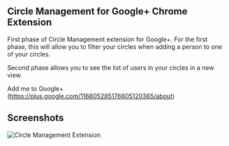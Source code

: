 Circle Management for Google+ Chrome Extension
---------------------------------------

First phase of Circle Management extension for Google+. For the first 
phase, this will allow you to filter your circles when adding a person 
to one of your circles.

Second phase allows you to see the list of users in your circles in
a new view.

Add me to Google+ (https://plus.google.com/116805285176805120365/about)

Screenshots
----------

![Circle Management Extension](https://github.com/mohamedmansour/circle-management-extension/raw/master/screenshot/full-circle-external.png)